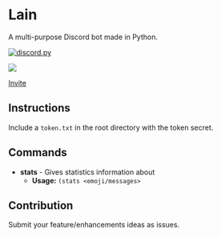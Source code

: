 # Lain

A multi-purpose Discord bot made in Python.

<a href="https://github.com/Rapptz/discord.py/">
    <img src="https://img.shields.io/badge/discord-py-blue.svg" alt="discord.py">
</a>

![](https://myswordisunbelievablydull.files.wordpress.com/2011/07/coalgirls_serial_experiments_lain_03_1008x720_blu-ray_flac_92704257-mkv_snapshot_19-41_2011-07-19_19-10-52.jpg)

[Invite](https://discord.com/oauth2/authorize?client_id=723158683491762276&&scope=bot)

## Instructions

Include a `token.txt` in the root directory with the token secret.

## Commands

- **stats** - Gives statistics information about
  - **Usage:** `(stats <emoji/messages>`

## Contribution

Submit your feature/enhancements ideas as issues.
